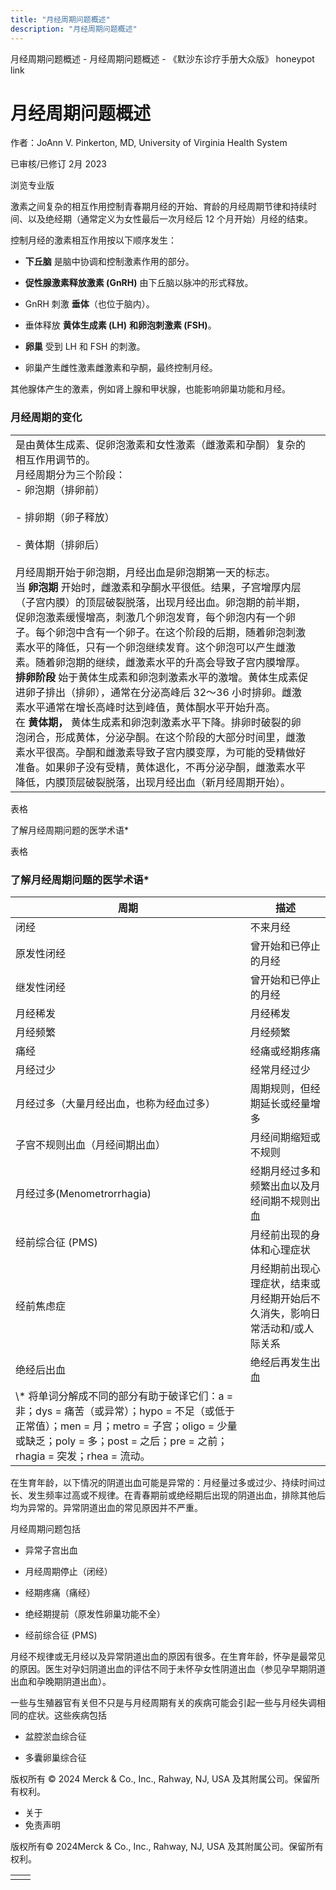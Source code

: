 ```yaml
---
title: "月经周期问题概述"
description: "月经周期问题概述"
---
```


﻿月经周期问题概述 \- 月经周期问题概述 \- 《默沙东诊疗手册大众版》 honeypot link

# 月经周期问题概述

作者：JoAnn V. Pinkerton, MD, University of Virginia Health System

已审核/已修订 2月 2023

浏览专业版

激素之间复杂的相互作用控制青春期月经的开始、育龄的月经周期节律和持续时间、以及绝经期（通常定义为女性最后一次月经后 12 个月开始）月经的结束。

控制月经的激素相互作用按以下顺序发生：

- **下丘脑** 是脑中协调和控制激素作用的部分。

- **促性腺激素释放激素 (GnRH)** 由下丘脑以脉冲的形式释放。

- GnRH 刺激 **垂体**（也位于脑内）。

- 垂体释放 **黄体生成素 (LH)** **和卵泡刺激素 (FSH)**。

- **卵巢** 受到 LH 和 FSH 的刺激。

- 卵巢产生雌性激素雌激素和孕酮，最终控制月经。


其他腺体产生的激素，例如肾上腺和甲状腺，也能影响卵巢功能和月经。

### 月经周期的变化

|     |     |
| --- | --- |
| ‭‭‬是由黄体生成素、促卵泡激素和女性激素（雌激素和孕酮）复杂的相互作用调节的。<br>月经周期分为三个阶段：<br>- 卵泡期（排卵前）<br>  <br>- 排卵期（卵子释放）<br>  <br>- 黄体期（排卵后）<br>  <br>月经周期开始于卵泡期，月经出血是卵泡期第一天的标志。<br>当 **卵泡期** 开始时，雌激素和孕酮水平很低。结果，子宫增厚内层（子宫内膜）的顶层破裂脱落，出现月经出血。卵泡期的前半期，促卵泡激素缓慢增高，刺激几个卵泡发育，每个卵泡内有一个卵子。每个卵泡中含有一个卵子。在这个阶段的后期，随着卵泡刺激素水平的降低，只有一个卵泡继续发育。这个卵泡可以产生雌激素。随着卵泡期的继续，雌激素水平的升高会导致子宫内膜增厚。<br>**排卵阶段** 始于黄体生成素和卵泡刺激素水平的激增。黄体生成素促进卵子排出（排卵），通常在分泌高峰后 32～36 小时排卵。雌激素水平通常在增长高峰时达到峰值，黄体酮水平开始升高。<br>在 **黄体期，** 黄体生成素和卵泡刺激素水平下降。排卵时破裂的卵泡闭合，形成黄体，分泌孕酮。在这个阶段的大部分时间里，雌激素‭‬水平很高。孕酮和雌激素导致子宫内膜变厚，为可能的受精做好准备。如果卵子没有受精，黄体退化，不再分泌孕酮，雌激素水平降低，内膜顶层破裂脱落，出现月经出血（新月经周期开始）。 |

表格

了解月经周期问题的医学术语\*

表格

### 了解月经周期问题的医学术语\*

| 周期 | 描述 |
| --- | --- |
| 闭经 | 不来月经 |
| 原发性闭经 | 曾开始和已停止的月经 |
| 继发性闭经 | 曾开始和已停止的月经 |
| 月经稀发 | 月经稀发 |
| 月经频繁 | 月经频繁 |
| 痛经 | 经痛或经期疼痛 |
| 月经过少 | 经常月经过少 |
| 月经过多（大量月经出血，也称为经血过多） | 周期规则，但经期延长或经量增多 |
| 子宫不规则出血（月经间期出血） | 月经间期缩短或不规则 |
| 月经过多(Menometrorrhagia) | 经期月经过多和频繁出血以及月经间期不规则出血 |
| 经前综合征 (PMS) | 月经前出现的身体和心理症状 |
| 经前焦虑症 | 月经期前出现心理症状，结束或月经期开始后不久消失，影响日常活动和/或人际关系 |
| 绝经后出血 | 绝经后再发生出血 |
| \\* 将单词分解成不同的部分有助于破译它们：a = 非；dys = 痛苦（或异常）；hypo = 不足（或低于正常值）；men = 月；metro = 子宫；oligo = 少量或缺乏；poly = 多；post = 之后；pre = 之前；rhagia = 突发；rhea = 流动。 |

在生育年龄，以下情况的阴道出血可能是异常的：月经量过多或过少、持续时间过长、发生频率过高或不规律。在青春期前或绝经期后出现的阴道出血，排除其他后均为异常的。异常阴道出血的常见原因并不严重。

月经周期问题包括

- 异常子宫出血

- 月经周期停止（闭经）

- 经期疼痛（痛经）

- 绝经期提前（原发性卵巢功能不全）

- 经前综合征 (PMS)


月经不规律或无月经以及异常阴道出血的原因有很多。在生育年龄，怀孕是最常见的原因。医生对孕妇阴道出血的评估不同于未怀孕女性阴道出血（参见孕早期阴道出血和孕晚期阴道出血）。

一些与生殖器官有关但不只是与月经周期有关的疾病可能会引起一些与月经失调相同的症状。这些疾病包括

- 盆腔淤血综合征

- 多囊卵巢综合征




版权所有 © 2024
Merck & Co., Inc., Rahway, NJ, USA 及其附属公司。保留所有权利。

- 关于
- 免责声明

版权所有© 2024Merck & Co., Inc., Rahway, NJ, USA 及其附属公司。保留所有权利。

|     |     |
| --- | --- |
|  |  |